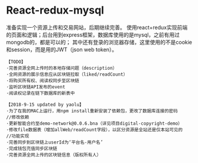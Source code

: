 # React-redux-mysql


   准备实现一个资源上传和交易网站，后期继续完善。
   使用react+redux实现前端的页面和逻辑；后台用到express框架，数据库使用的是mysql，之前有用过mongodb的，都是可以的；
   其中还有登录的浏览器存储，这里使用的不是cookie和session，而是用的JWT（json web token）。

    【TODO】
    ·完善资源全网上传时的本地存储问题（description）
    ·全网资源的展示信息应从区块链拉取（liked/readCount）
    ·将购买所有权、阅读权同步至区块链
    ·监听区块链API发布的event
    ·阅读权记录在链下数据库的新表中

    【2018-9-15 updated by yaolu】
    ·为了在我的MAC上运行，用npm install重新安装了依赖包，更改了数据库连接的密码
    //修改依赖
    ·更新智能合约至demo-network@0.0.6.bna（详见项目digital-copyright-demo）
    ·修改file数据表（增加allWeb/readCount字段），以区分资源是全站还是仅本站可见的
    //功能实现
    ·完善同步到区块链上userId为‘平台名-用户名’
    ·完成钱包充值同步区块链
    ·完善资源全网上传的区块链信息（版权所有人）


